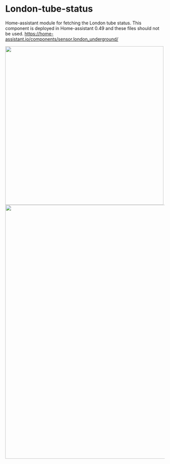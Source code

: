 # London-tube-status

Home-assistant module for fetching the London tube status.
This component is deployed in Home-assistant 0.49 and these files should not be used.
https://home-assistant.io/components/sensor.london_underground/

<img src="https://github.com/robmarkcole/London-tube-status/blob/master/Usage.png" width="500" >
<img src="https://github.com/robmarkcole/London-tube-status/blob/master/Usage_2.png" width="800" >
